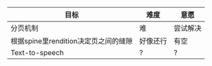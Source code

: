 | 目标 | 难度 | 意愿 |
| ---- | ---- | ---- |
| 分页机制 | 难 | 尝试解决 |
| 根据spine里rendition决定页之间的缝隙 | 好像还行 | 有空 |
| Text-to-speech | ? | ? |
